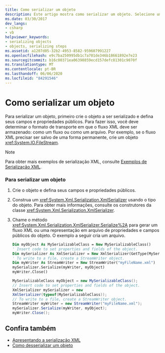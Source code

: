 ```yaml
---
title: Como serializar um objeto
description: Este artigo mostra como serializar um objeto. Selecione um formato de transporte no qual o fluxo XML é armazenado, seja como um fluxo ou um arquivo.
ms.date: 03/30/2017
dev_langs:
- csharp
- vb
helpviewer_keywords:
- serializing objects
- objects, serializing steps
ms.assetid: a1207d05-32b2-4953-8582-959607991227
ms.openlocfilehash: e9c7ba250995db1c7a701de346b18661892e7e23
ms.sourcegitcommit: b16c00371ea06398859ecd157defc81301c9070f
ms.translationtype: MT
ms.contentlocale: pt-BR
ms.lasthandoff: 06/06/2020
ms.locfileid: "84291546"
---
```

# <a name="how-to-serialize-an-object"></a>Como serializar um objeto
Para serializar um objeto, primeiro crie o objeto a ser serializado e defina seus campos e propriedades públicos. Para fazer isso, você deve determinar o formato de transporte em que o fluxo XML deve ser armazenado: como um fluxo ou como um arquivo. Por exemplo, se o fluxo XML precisar ser salvo de uma forma permanente, crie um objeto <xref:System.IO.FileStream>.  
  
> [!NOTE]
> Para obter mais exemplos de serialização XML, consulte [Exemplos de Serialização XML](examples-of-xml-serialization.md).  
  
### <a name="to-serialize-an-object"></a>Para serializar um objeto  
  
1. Crie o objeto e defina seus campos e propriedades públicos.  
  
2. Construa um <xref:System.Xml.Serialization.XmlSerializer> usando o tipo do objeto. Para obter mais informações, consulte os construtores da classe <xref:System.Xml.Serialization.XmlSerializer>.  
  
3. Chame o método <xref:System.Xml.Serialization.XmlSerializer.Serialize%2A> para gerar um fluxo XML ou uma representação em arquivo de propriedades e campos públicos do objeto. O exemplo a seguir cria um arquivo.  
  
    ```vb  
    Dim myObject As MySerializableClass = New MySerializableClass()  
    ' Insert code to set properties and fields of the object.  
    Dim mySerializer As XmlSerializer = New XmlSerializer(GetType(MySerializableClass))  
    ' To write to a file, create a StreamWriter object.  
    Dim myWriter As StreamWriter = New StreamWriter("myFileName.xml")  
    mySerializer.Serialize(myWriter, myObject)  
    myWriter.Close()  
    ```  
  
    ```csharp  
    MySerializableClass myObject = new MySerializableClass();  
    // Insert code to set properties and fields of the object.  
    XmlSerializer mySerializer = new
    XmlSerializer(typeof(MySerializableClass));  
    // To write to a file, create a StreamWriter object.  
    StreamWriter myWriter = new StreamWriter("myFileName.xml");  
    mySerializer.Serialize(myWriter, myObject);  
    myWriter.Close();  
    ```  
  
## <a name="see-also"></a>Confira também

- [Apresentando a serialização XML](introducing-xml-serialization.md)
- [Como desserializar um objeto](how-to-deserialize-an-object.md)
